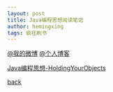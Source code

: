 ```yaml
---
layout: post
title: Java编程思想阅读笔记
author: hemingxing
tags: 疯狂刷书
---
```

[@我的微博](https://weibo.com/yeasonhe)
[@个人博客](https://staroflion.github.io/)

[Java编程思想-HoldingYourObjects](../../../Java编程思想阅读笔记-HoldingYourObjects.html)

[back](../../../)

[//]: # (These are reference links used in the body of this note and get stripped out when the markdown processor does its job. There is no need to format nicely because it shouldn't be seen. Thanks SO - http://stackoverflow.com/questions/4823468/store-comments-in-markdown-syntax)


   [@我的微博]: <https://weibo.com/yeasonhe>
